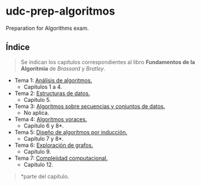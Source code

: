 # udc-prep-algoritmos

Preparation for Algorithms exam.

## Índice

> Se indican los capítulos correspondientes al libro **Fundamentos de la Algoritmia** de *Brassard* y *Bratley*.

- Tema 1: [Análisis de algoritmos.](./tema1)
  - Capítulos 1 a 4.
- Tema 2: [Estructuras de datos.](./tema2)
  - Capítulo 5.
- Tema 3: [Algoritmos sobre secuencias y conjuntos de datos.](./tema3)
  - No aplica.
- Tema 4: [Algoritmos voraces.](./tema4)
  - Capítulo 6 y 8*.
- Tema 5: [Diseño de algoritmos por inducción.](./tema5)
  - Capítulo 7 y 8*.
- Tema 6: [Exploración de grafos.](./tema6)
  - Capítulo 9.
- Tema 7: [Complejidad computacional.](./tema7)
  - Capítulo 12.

> *parte del capítulo.
